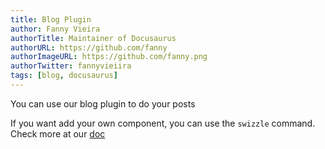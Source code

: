 ```yaml
---
title: Blog Plugin
author: Fanny Vieira
authorTitle: Maintainer of Docusaurus
authorURL: https://github.com/fanny
authorImageURL: https://github.com/fanny.png
authorTwitter: fannyvieiira
tags: [blog, docusaurus]
---
```


You can use our blog plugin to do your posts

<!--truncate-->

If you want add your own component, you can use the `swizzle` command. Check more at our [doc](https://docusaurus.io/docs/using-themes#swizzling-theme-components)
